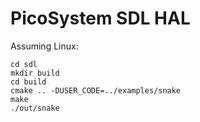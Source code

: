 # PicoSystem SDL HAL

Assuming Linux:

```
cd sdl
mkdir build
cd build
cmake .. -DUSER_CODE=../examples/snake
make
./out/snake
```